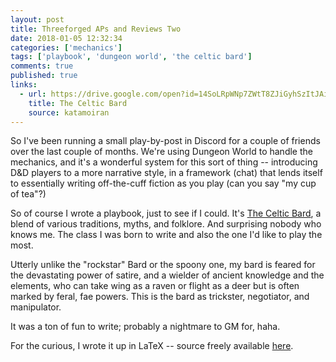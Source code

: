 ```yaml
---
layout: post
title: Threeforged APs and Reviews Two
date: 2018-01-05 12:32:34
categories: ['mechanics']
tags: ['playbook', 'dungeon world', 'the celtic bard']
comments: true
published: true
links:
  - url: https://drive.google.com/open?id=14SoLRpWNp7ZWtT8ZJiGyhSzItJAiha09
    title: The Celtic Bard
    source: katamoiran
---
```


So I've been running a small play-by-post in Discord for a couple of friends over the last couple of months. We're using Dungeon World to handle the mechanics, and it's a wonderful system for this sort of thing -- introducing D&D players to a more narrative style, in a framework (chat) that lends itself to essentially writing off-the-cuff fiction as you play (can you say "my cup of tea"?)

So of course I wrote a playbook, just to see if I could. It's [The Celtic Bard](https://drive.google.com/open?id=14SoLRpWNp7ZWtT8ZJiGyhSzItJAiha09), a blend of various traditions, myths, and folklore. And surprising nobody who knows me. The class I was born to write and also the one I'd like to play the most.

Utterly unlike the "rockstar" Bard or the spoony one, my bard is feared for the devastating power of satire, and a wielder of ancient knowledge and the elements, who can take wing as a raven or flight as a deer but is often marked by feral, fae powers. This is the bard as trickster, negotiator, and manipulator.

It was a ton of fun to write; probably a nightmare to GM for, haha.

For the curious, I wrote it up in LaTeX -- source freely available [here](https://github.com/exposit/dw-min-template-latex).
